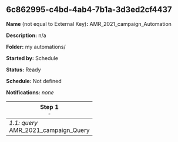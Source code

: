 ## 6c862995-c4bd-4ab4-7b1a-3d3ed2cf4437

**Name** (not equal to External Key)**:** AMR_2021_campaign_Automation

**Description:** n/a

**Folder:** my automations/

**Started by:** Schedule

**Status:** Ready

**Schedule:** Not defined

**Notifications:** _none_


| Step 1<br>_<small>-</small>_ |
| --- |
| _1.1: query_<br>AMR_2021_campaign_Query |
